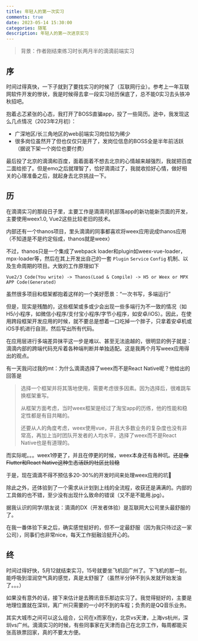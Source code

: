 ```yaml
---
title: 年轻人的第一次实习
comments: true
date: 2023-05-14 15:30:00
categories: 随笔
description: 年轻人的第一次进京实习
---
```


> 背景：作者刚结束练习时长两月半的滴滴前端实习

## 序

时间过得真快，一下子就到了要找实习的时候了（互联网行业）。参考上一年互联网软件开发的惨状，我是时候得去拿一段实习经历保底了，总不能0实习去头铁冲秋招吧。

抱着忐忑紧张的心态，我打开了BOSS直骗app，投了一些简历。途中，我发现这么几点情况（2023年2月初）：

- 广深地区/长三角地区的web前端实习岗位较为稀少
- 很多岗位虽然开了但也仅仅只是开了，发岗位信息的BOSS全是半年前活跃（据说下架一个岗位也要付费）

最后投了北京的滴滴和百度，面着面着不想去北京的心情越来越强烈，我就把百度二面给拒了。但是emo之后就理智了，恰好滴滴过了，我就收拾好心情，做好相关的心理准备之后，就起身去北京挑战一下。

## 历

在滴滴实习的那段日子里，主要工作是滴滴司机部落app的新功能新页面的开发，主要使用weex1.0, Vue2这些比较老旧的技术。

内部还有一个thanos项目，里头滴滴的同事都喜欢将weex应用说成thanos应用（不知道是不是约定俗成，thanos就是weex）

不过，thanos只是一个集成了webpack loader和plugin如weex-vue-loader，mpx-loader等，然后在其上开发出自己的一套 `Plugin` `Service` `Config` 机制、以及生命周期的项目。大致的工作原理如下

```
Vue2/3 Code(You write) -> Thanos(Load & Compile) -> H5 or Weex or MPX APP Code(Generated)
```

虽然很多项目和框架都抱着这样的一个美好愿景：“一次书写，多端运行”

但是，现实是残酷的，这些框架或多或少会出现一些多端行为不一致的情况（如H5/小程序，如微信小程序/支付宝小程序/字节小程序，如安卓/iOS）。因此，在使用跨段框架开发应用的时候，就不要总是想着一口吃掉一个胖子，只拿着安卓机或iOS手机进行自测，然后写出所有代码。

在应用层进行多端差异抹平这一步是难以、甚至无法逾越的，很明显的例子就是：滴滴内部的跨端代码充斥着各种端判断并单独适配。这是我两个月写weex应用得出的观点。

有一天我问过我的mt：为什么滴滴选择了weex而不是React Native呢？他给出的回答是

> 选择一个框架并将其落地使用，需要考虑很多因素。因为选择后，很难跳车换框架重写。
> 
> 从框架方面考虑，当时weex框架是经过了淘宝app的历练，他的性能和稳定性都是有目共睹的。
> 
> 还要从人的角度考虑，weex使用vue，并且大多数业务的复杂度也没有非常高，再加上当时团队开发者的人均水平，选择了weex而不是React Native也是有道理的。

而实际呢。。。weex1停更了，并且在停更的时候，weex本身还有各种坑。~~还是像Flutter和React Native这种生态活跃的社区比较稳~~

于是，现在滴滴不得不预估多20-30%的开发时间来处理weex应用的坑🌚

除此之外，还体验到了一个需求从计划到上线的全流程，收获还是满满的。内部的工具做的也不错，至少没有出现什么致命的错误（又不是不能用.jpg）。

据我认识的同学/朋友说：滴滴的DX（开发者体验）是互联网大公司里头最舒服的了。

在我一番体验下来之后，确实感觉挺好的，但不一定最舒服（因为我只待过这一家公司），同事们也非常nice，每天工作挺融洽挺开心的。

## 终

时间过得好快，5月12就结束实习，15号就要坐飞机回广州了。下飞机的那一刻，能呼吸到湿润空气真的感觉，真是太舒服了（虽然半分钟不到头发就开始发油了。。。）

如果没有意外的话，接下来估计是去腾讯音乐那边实习了。我觉得挺好的，主要是地理位置就在深圳，离广州只需要的一小时不到的车程；负责的是QQ音乐业务。

其实大城市之间可以这么组合，公司在x而家在y，北京vs天津，上海vs杭州，深圳vs广州。滴滴实习的时候，有些同事家在天津而自己在北京工作，每周都能买张高铁票回家，真的不要太方便。
